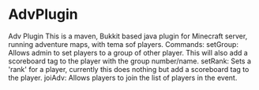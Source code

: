# AdvPlugin
Adv Plugin
This is a maven, Bukkit based java plugin for Minecraft server, running adventure maps, with tema sof players. 
Commands:
          setGroup:
                    Allows admin to set players to a group of other player. This will also add a scoreboard tag to the player with the group number/name.
          setRank:
                    Sets a 'rank' for a player, currently this does nothing but add a scoreboard tag to the player.
          joiAdv:
                    Allows players to join the list of players in the event.
